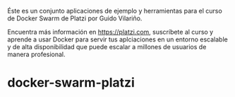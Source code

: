 Éste es un conjunto aplicaciones de ejemplo y herramientas para el curso de
Docker Swarm de Platzi por Guido Vilariño.

Encuentra más información en https://platzi.com, suscríbete al curso y aprende a
usar Docker para servir tus aplciaciones en un entorno escalable y de alta
disponibilidad que puede escalar a millones de usuarios de manera profesional.
# docker-swarm-platzi
